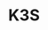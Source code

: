 ---
draft: false
title: K3S
content:
  id: k3s
  name: K3S
  logo: /images/development/dev-ops/k3s/logo.png
  website: https://k3s.io/
  iframe_website: /website-iframe/development/dev-ops/k3s
  dashboardImage: 
  short_description: K3s is a fully compliant Kubernetes distribution
  description: k3s is a lightweight, easy to install Kubernetes distribution geared towards resource-constrained environments and low touch operations. Some use cases in which k3s really shines are edge, ARM, IoT, and CI.
  features:
    - title: Perfect for Edge
      description: K3s is a highly available, certified Kubernetes distribution designed for production workloads in unattended, resource-constrained, remote locations or inside IoT appliances.
    - title: Simplified & Secure
      description: K3s is packaged as a single <50MB binary that reduces the dependencies and steps needed to install, run and auto-update a production Kubernetes cluster.
    - title: Optimized for ARM
      description: Both ARM64 and ARMv7 are supported with binaries and multiarch images available for both. K3s works great from something as small as a Raspberry Pi to an AWS a1.4xlarge 32GiB server.
    - title: Batteries Included
      description: "Simple but powerful “batteries-included” features have been added, such as: a local storage provider, a service load balancer, a Helm controller, and the Traefik ingress controller."
  screenshots:
---